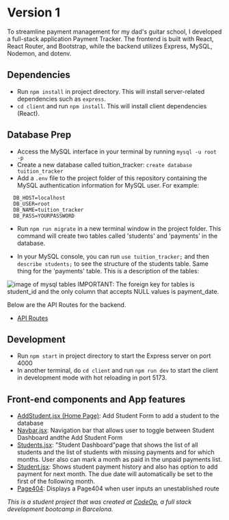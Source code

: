 # Version 1

To streamline payment management for my dad's guitar school, I developed a full-stack application Payment Tracker. The frontend is built with React, React Router, and Bootstrap, while the backend utilizes Express, MySQL, Nodemon, and dotenv.

## Dependencies

- Run `npm install` in project directory. This will install server-related dependencies such as `express`.
- `cd client` and run `npm install`. This will install client dependencies (React).

## Database Prep

- Access the MySQL interface in your terminal by running `mysql -u root -p`
- Create a new database called tuition_tracker: `create database tuition_tracker`
- Add a `.env` file to the project folder of this repository containing the MySQL authentication information for MySQL user. For example:

 ```
   DB_HOST=localhost
   DB_USER=root
   DB_NAME=tuition_tracker
   DB_PASS=YOURPASSWORD
```

- Run `npm run migrate` in a new terminal window in the project folder. This command will create two tables called 'students' and 'payments' in the database.

- In your MySQL console, you can run `use tuition_tracker;` and then `describe students;` to see the structure of the students table. Same thing for the 'payments' table. This is a description of the tables:

![image of mysql tables](<public/MVP Payment Tracker Database Schema.png>)
IMPORTANT: The foreign key for tables is student_id and the only column that accepts NULL values is payment_date.

Below are the API Routes for the backend.

- [API Routes](https://docs.google.com/document/d/1Mrwz6zbAXslzsoxJ3Xz6_aRhWLlU_PPRsS563qEdy7A/edit?usp=sharing)

## Development

- Run `npm start` in project directory to start the Express server on port 4000
- In another terminal, do `cd client` and run `npm run dev` to start the client in development mode with hot reloading in port 5173.


## Front-end components and App features

- <ins>AddStudent.jsx (Home Page)</ins>: Add Student Form to add a student to the database
- <ins>Navbar.jsx</ins>: Navigation bar that allows user to toggle between Student Dashboard andthe Add Student Form
- <ins>Students.jsx</ins>: "Student Dashboard"page that shows the list of all students and the list of students with missing payments and for which months. User also can mark a month as paid in the unpaid payments list. 
- <ins>Student.jsx</ins>: Shows student payment history and also has option to add payment for next month. The due date will automatically be set to the first of the following month.  
- <ins>Page404</ins>: Displays a Page404 when user inputs an unestablished route 

_This is a student project that was created at [CodeOp](http://codeop.tech), a full stack development bootcamp in Barcelona._

